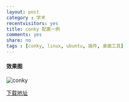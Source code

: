 ```yaml
---
layout: post 
category : 学术
recentvisitors: yes
title: conky 配置一例
comments: yes
share: no
tags : [conky, linux, ubuntu, 插件, 桌面工具]
---
```


#### 效果图

![conky](https://2s66lw.blu.livefilestore.com/y2pPuHYvj9ccCC1EvDByscbE8aS-X8OKDI7gJ_8tpgjdluI27YUBCgeeXgP5AQBMa6EAAVhJe2ePVR7aatAmyzimIh-rO2O5Joxc4RPB_dAHXM/conky1.jpg "conky")

[下载地址](http://ubuntuone.com/0eNIcbKTTGuow243RJizca)

